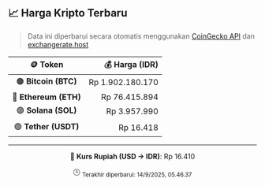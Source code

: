 

<!-- HARGA_KRIPTO -->
## 📈 Harga Kripto Terbaru

> Data ini diperbarui secara otomatis menggunakan [CoinGecko API](https://www.coingecko.com/) dan [exchangerate.host](https://exchangerate.host/)

<div align="center">

| 🪙 Token | 💰 Harga (IDR) |
|:------:|---------------:|
| 🟠 **Bitcoin (BTC)**   | Rp 1.902.180.170 |
| 🔵 **Ethereum (ETH)**  | Rp 76.415.894 |
| 🟣 **Solana (SOL)**    | Rp 3.957.990 |
| 🟢 **Tether (USDT)**   | Rp 16.418 |

---

💱 **Kurs Rupiah (USD → IDR)**: Rp 16.410

🕒 <sub>Terakhir diperbarui: 14/9/2025, 05.46.37</sub>

</div>
<!-- /HARGA_KRIPTO -->